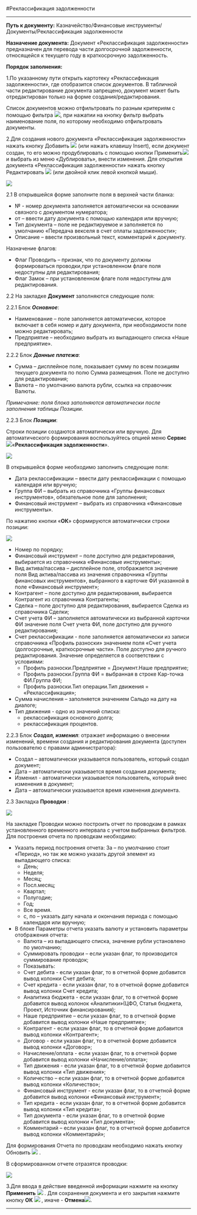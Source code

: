 ﻿#Реклассификация задолженности


----------

**Путь к документу:** Казначейство/Финансовые инструменты/Документы/Реклассификация задолженности
 

**Назначение документа:**  Документ «Реклассификация задолженности»  предназначен для перевода части долгосрочной задолженности, относящейся к текущего году в краткосрочную задолженность. 

**Порядок заполнения:**

1.По указанному пути открыть картотеку «Реклассификация задолженности», где отобразится список документов. В табличной части редактирование документа запрещено, документ может быть отредактирован только на форме создания/редактирования.

Список документов можно отфильтровать по разным критериям с помощью фильтра ![](topic:.AddFiles.Btn_Filter.png), при нажатии на кнопку фильтр выбрать наименование поля, по которому необходимо отфильтровать документы.

2.Для создания нового документа «Реклассификация задолженности» нажать кнопку Добавить ![](topic:.AddFiles.Btn_Add.png) (или нажать клавишу Insert), если документ создан, то его можно продублировать с помощью кнопки Применить![](topic:.AddFiles.Btn_OK.png)  и выбрать из меню «Дублировать», внести изменения. Для открытия документа «Реклассификация задолженности»  нажать кнопку Редактировать ![](topic:.AddFiles.Btn_Edit.png) (или двойной клик левой кнопкой мыши).

![](topic:.AddFiles.Screenshot_1995.jpg)

2.1 В открывшейся форме заполните поля в верхней части бланка:

*  № - номер документа заполняется автоматически на основании связного с документом нумератора;
* от – ввести дату документа с помощью календаря или вручную;
* Тип документа – поле не редактируемое и заполняется по умолчанию «Передача векселя в счет оплаты задолженности»;
* Описание – ввести произвольный текст, комментарий к документу.

Назначение флагов:

* Флаг Проводить – признак, что по документу должны формироваться проводки,при установленном флаге поля недоступны для редактирования;
* Флаг Замок – при установленном флаге поля недоступны для редактирования.

2.2 На закладке **Документ** заполняются следующие поля:
 
2.2.1 Блок ***Основное***:

* Наименование – поле заполняется автоматически, которое включает в себя номер и дату документа, при необходимости поле можно редактировать;
* Предприятие – необходимо выбрать из выпадающего списка «Наше предприятие».

2.2.2  Блок ***Данные платежа***:

* Сумма – дисплейное поле, показывает сумму по всем позициям текущего документа по полю Сумма размещения. Поле не доступно для редактирования;
* Валюта – по умолчанию валюта рубли, ссылка на справочник Валюты.

*Примечание: поля блока заполняются автоматически после заполнения таблицы Позиции*.

2.2.3  Блок ***Позиции***: 

Строки позиции создаются автоматически или вручную.  Для автоматического формирования воспользуйтесь опцией меню **Сервис** ![](topic:.AddFiles.Btn_Services1.png)«**Реклассификация задолженности**».
 
![](topic:.AddFiles.Screenshot_1998.jpg)

В открывшейся форме необходимо заполнить следующие поля:

* Дата реклассификации – ввести дату реклассификации с помощью календаря или вручную;
* Группа ФИ – выбрать из справочника «Группы финансовых инструментов», обязательное поле для заполнения;
* Финансовый инструмент – выбрать из справочника «Финансовые инструменты».

По нажатию кнопки «**ОК**» сформируются автоматически строки позиции:

![](topic:.AddFiles.Screenshot_1999.jpg)
 
* Номер по порядку;
* Финансовый инструмент – поле доступно для редактирования, выбирается из справочника «Финансовые инструменты»;
* Вид актива/пассива – дисплейное поле, отображается значение поля Вид актива/пассива из значения справочника «Группы финансовых инструментов», выбранного в карточке ФИ указанной в поле «Финансовый инструмент»;
* Контрагент – поле доступно для редактирования, выбирается Контрагент из справочника Контрагенты;
* Сделка – поле доступно для редактирования, выбирается Сделка из справочника Сделки;
* Счет учета ФИ – заполняется автоматически из выбранной карточки ФИ значение поля Счет учета ФИ, поле доступно для ручного редактирования;
* Счет реклассификации - поле заполняется автоматически из записи справочника «Профиль разноски» значением поля «Счет учета (долгосрочные, краткосрочные части». Поле доступно для ручного редактирования. Значение определяется в соответствии  с условиями:
    * Профиль разноски.Предприятие = Документ.Наше предприятие;
    * Профиль разноски.Группа ФИ = выбранная в строке Кар-точка ФИ.Группа ФИ;
    * Профиль разноски.Тип операции.Тип движения = «Реклассификация»;
* Сумма начисления – заполняется значением Сальдо на дату на диалоге;
* Тип движения - одно из значений списка: 
    * реклассификация основного долга;
    * реклассификация процентов.


2.2.3  Блок ***Создал, изменил***:  отражает информацию о внесении изменений, времени создания и редактирования документа (доступен пользователю с правами администратора):

* Создал – автоматически указывается пользователь, который создал документ;
* Дата – автоматически указывается время создания документа;
* Изменил - автоматически указывается пользователь, который внес изменения в документ;
* Дата – автоматически указывается время изменения документа.


2.3 Закладка **Проводки** :

![](topic:.AddFiles.Screenshot_1996.jpg)

На закладке Проводки можно построить отчет по проводкам в рамках установленного временного интервала с учетом выбранных фильтров. Для построения отчета по проводкам необходимо:        
                                                                                                                                                                                                                                                                                                                
* Указать период построения отчета: За – по умолчанию стоит «Период», но так же можно указать другой элемент из выпадающего списка:
    * День;
    * Неделя;
    * Месяц;
    * Посл.месяц;
    * Квартал;
    * Полугодие;
    * Год;
    * Все время.
    * с, по  – указать дату начала и окончания периода с помощью календаря или вручную;
* В блоке Параметры отчета указать валюту и установить параметры отображения отчета:
    * Валюта – из выпадающего списка, значение рубли установлено по умолчанию;
    * Суммировать проводки – если указан флаг, то производится суммирование проводок;
    * Показывать:
     *  Счет дебита - если указан флаг, то в отчетной форме добавится вывод колонки Счет дебита;
     *  Счет кредита - если указан флаг, то в отчетной форме добавится вывод колонки Счет кредита;
     *  Аналитика бюджета - если указан флаг, то в отчетной форме добавится вывод колонок «Аналитики»(ЦФО, Статья бюджета, Проект, Источник финансирования);
     *  Наше предприятие – если указан флаг, то в отчетной форме добавится вывод колонки «Наше предприятие»;
     *  Контрагент - если указан флаг, то в отчетной форме добавится вывод колонки «Контрагент»;
     *  Договор - если указан флаг, то в отчетной форме добавится вывод колонки «Договор»;
     *  Начисление/оплата - если указан флаг, то в отчетной форме добавится вывод колонки «Начисление/оплата»;
     *  Тип движения - если указан флаг, то в отчетной форме добавится вывод колонки «Тип движения»;
     * Количество – если указан флаг, то в отчетной форме добавится вывод колонки «Количество»;
     * Финансовый инструмент - если указан флаг, то в отчетной форме добавится вывод колонки «Финансовый инструмент»;
     * Тип кредита - если указан флаг, то в отчетной форме добавится вывод колонки «Тип кредита»;
     * Тип документа - если указан флаг, то в отчетной форме добавится вывод колонки «Тип документа»;
     * Комментарий – если указан флаг, то в отчетной форме добавится вывод колонки «Комментарий»;

Для формирования Отчета по проводкам необходимо нажать кнопку Обновить ![](topic:.AddFiles.Btn_Refresh.png) .
 
В сформированном отчете отразятся проводки:

![](topic:.AddFiles.Screenshot_1997.jpg)

3.Для ввода в действие введенной информации нажмите на кнопку **Применить** ![](topic:.AddFiles.Btn_OK.png)  .
Для сохранения документа и его закрытия нажмите кнопку **ОК** ![](topic:.AddFiles.Btn_Post.png) , иначе  -  **Отмена**![](topic:.AddFiles.BtnCloseCancel.png).

------
